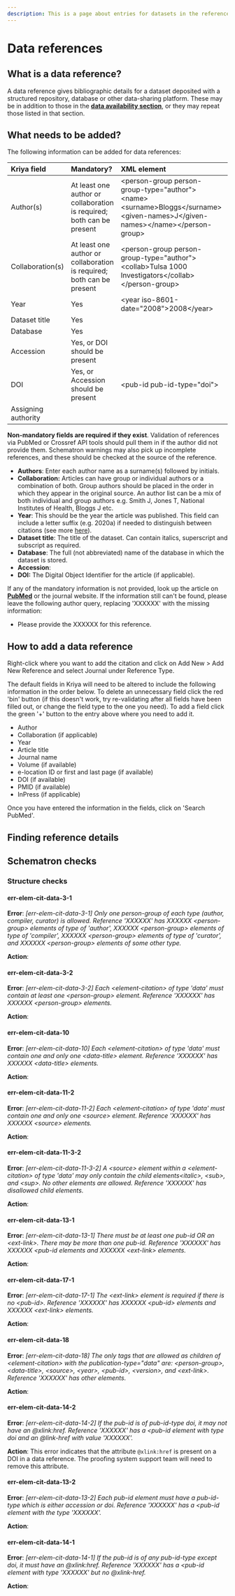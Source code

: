 ```yaml
---
description: This is a page about entries for datasets in the reference list.
---
```


# Data references

## What is a data reference?

A data reference gives bibliographic details for a dataset deposited with a structured repository, database or other data-sharing platform. These may be in addition to those in the [**data availability section**](../data-availability.md), or they may repeat those listed in that section.

## What needs to be added?

The following information can be added for data references:

| Kriya field | Mandatory? | XML element | Example |
| :--- | :--- | :--- | :--- |
| Author\(s\) | At least one author or collaboration is required; both can be present | &lt;person-group person-group-type="author"&gt;&lt;name&gt;&lt;surname&gt;Bloggs&lt;/surname&gt;&lt;given-names&gt;J&lt;/given-names&gt;&lt;/name&gt;&lt;/person-group&gt; | Bloggs J |
| Collaboration\(s\) | At least one author or collaboration is required; both can be present | &lt;person-group person-group-type="author"&gt;&lt;collab&gt;Tulsa 1000 Investigators&lt;/collab&gt;&lt;/person-group&gt; | Tulsa 1000 Investigators |
| Year | Yes | &lt;year iso-8601-date="2008"&gt;2008&lt;/year&gt; | 2008 |
| Dataset title | Yes |  |  |
| Database | Yes |  |  |
| Accession | Yes, or DOI should be present |  |  |
| DOI | Yes, or Accession should be present | &lt;pub-id pub-id-type="doi"&gt; |  |
| Assigning authority |  |  |  |

**Non-mandatory fields are required if they exist**. Validation of references via PubMed or Crossref API tools should pull them in if the author did not provide them. Schematron warnings may also pick up incomplete references, and these should be checked at the source of the reference.

* **Authors**: Enter each author name as a surname\(s\) followed by initials. 
* **Collaboration:** Articles can have group or individual authors or a combination of both. Group authors should be placed in the order in which they appear in the original source. An author list can be a mix of both individual and group authors e.g. Smith J, Jones T, National Institutes of Health, Bloggs J etc.
* **Year**: This should be the year the article was published. This field can include a letter suffix \(e.g. 2020a\) if needed to distinguish between citations \(see more [here](../reference-citations.md#what-is-a-reference-citation)\).
* **Dataset title**: The title of the dataset. Can contain italics, superscript and subscript as required.
* **Database**: The full \(not abbreviated\) name of the database in which the dataset is stored.
* **Accession**: 
* **DOI:** The Digital Object Identifier for the article \(if applicable\).

If any of the mandatory information is not provided, look up the article on [**PubMed**](https://pubmed.ncbi.nlm.nih.gov/) or the journal website. If the information still can't be found, please leave the following author query, replacing 'XXXXXX' with the missing information:

* Please provide the XXXXXX for this reference.

## How to add a data reference

Right-click where you want to add the citation and click on Add New &gt; Add New Reference and select Journal under Reference Type.

The default fields in Kriya will need to be altered to include the following information in the order below. To delete an unnecessary field click the red 'bin' button \(if this doesn't work, try re-validating after all fields have been filled out, or change the field type to the one you need\). To add a field click the green '+' button to the entry above where you need to add it.

* Author 
* Collaboration \(if applicable\)
* Year 
* Article title
* Journal name
* Volume \(if available\)
* e-location ID or first and last page \(if available\)
* DOI \(if available\)
* PMID \(if available\)
* InPress \(if applicable\)

Once you have entered the information in the fields, click on 'Search PubMed'.



## Finding reference details



## Schematron checks

### Structure checks

#### err-elem-cit-data-3-1

**Error**: _\[err-elem-cit-data-3-1\] Only one person-group of each type \(author, compiler, curator\) is allowed. Reference 'XXXXXX' has XXXXXX &lt;person-group&gt; elements of type of 'author', XXXXXX &lt;person-group&gt; elements of type of 'compiler', XXXXXX &lt;person-group&gt; elements of type of 'curator', and XXXXXX &lt;person-group&gt; elements of some other type._

**Action**: 

#### err-elem-cit-data-3-2

**Error**: _\[err-elem-cit-data-3-2\] Each &lt;element-citation&gt; of type 'data' must contain at least one &lt;person-group&gt; element. Reference 'XXXXXX' has XXXXXX &lt;person-group&gt; elements._

**Action**:

#### err-elem-cit-data-10

**Error**: _\[err-elem-cit-data-10\] Each &lt;element-citation&gt; of type 'data' must contain one and only one &lt;data-title&gt; element. Reference 'XXXXXX' has XXXXXX &lt;data-title&gt; elements._

**Action**:

#### err-elem-cit-data-11-2

**Error**: _\[err-elem-cit-data-11-2\] Each &lt;element-citation&gt; of type 'data' must contain one and only one &lt;source&gt; element. Reference 'XXXXXX' has XXXXXX &lt;source&gt; elements._

**Action**:

#### err-elem-cit-data-11-3-2

**Error**: _\[err-elem-cit-data-11-3-2\] A &lt;source&gt; element within a &lt;element-citation&gt; of type 'data' may only contain the child elements&lt;italic&gt;, &lt;sub&gt;, and &lt;sup&gt;. No other elements are allowed. Reference 'XXXXXX' has disallowed child elements._

**Action**:

#### err-elem-cit-data-13-1

**Error**: _\[err-elem-cit-data-13-1\] There must be at least one pub-id OR an &lt;ext-link&gt;. There may be more than one pub-id. Reference 'XXXXXX' has XXXXXX &lt;pub-id elements and XXXXXX &lt;ext-link&gt; elements._

**Action**: 

#### err-elem-cit-data-17-1

**Error**: _\[err-elem-cit-data-17-1\] The &lt;ext-link&gt; element is required if there is no &lt;pub-id&gt;. Reference 'XXXXXX' has XXXXXX &lt;pub-id&gt; elements and XXXXXX &lt;ext-link&gt; elements._

**Action**:

#### err-elem-cit-data-18

**Error**: _\[err-elem-cit-data-18\] The only tags that are allowed as children of &lt;element-citation&gt; with the publication-type="data" are: &lt;person-group&gt;, &lt;data-title&gt;, &lt;source&gt;, &lt;year&gt;, &lt;pub-id&gt;, &lt;version&gt;, and &lt;ext-link&gt;. Reference 'XXXXXX' has other elements._

**Action**: 

#### err-elem-cit-data-14-2

**Error**: _\[err-elem-cit-data-14-2\] If the pub-id is of pub-id-type doi, it may not have an @xlink:href. Reference 'XXXXXX' has a &lt;pub-id element with type doi and an @link-href with value 'XXXXXX'._

**Action**: This error indicates that the attribute `@xlink:href` is present on a DOI in a data reference. The proofing system support team will need to remove this attribute.

#### err-elem-cit-data-13-2

**Error**: _\[err-elem-cit-data-13-2\] Each pub-id element must have a pub-id-type which is either accession or doi. Reference 'XXXXXX' has a &lt;pub-id element with the type 'XXXXXX'._

**Action**: 

#### err-elem-cit-data-14-1

**Error**: _\[err-elem-cit-data-14-1\] If the pub-id is of any pub-id-type except doi, it must have an @xlink:href. Reference 'XXXXXX' has a &lt;pub-id element with type 'XXXXXX' but no @xlink-href._

**Action**: 




